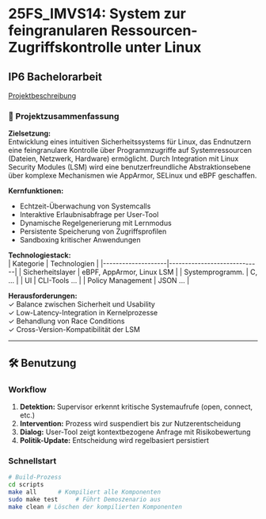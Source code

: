 
# 25FS_IMVS14: System zur feingranularen Ressourcen-Zugriffskontrolle unter Linux  
## IP6 Bachelorarbeit  

[Projektbeschreibung](25FS_IMVS14.pdf)  

### 📖 Projektzusammenfassung  
**Zielsetzung:**  
Entwicklung eines intuitiven Sicherheitssystems für Linux, das Endnutzern eine feingranulare Kontrolle über Programmzugriffe auf Systemressourcen (Dateien, Netzwerk, Hardware) ermöglicht. Durch Integration mit Linux Security Modules (LSM) wird eine benutzerfreundliche Abstraktionsebene über komplexe Mechanismen wie AppArmor, SELinux und eBPF geschaffen.

**Kernfunktionen:**  
- Echtzeit-Überwachung von Systemcalls  
- Interaktive Erlaubnisabfrage per User-Tool  
- Dynamische Regelgenerierung mit Lernmodus  
- Persistente Speicherung von Zugriffsprofilen  
- Sandboxing kritischer Anwendungen  

**Technologiestack:**  
| Kategorie         | Technologien                 |
|--------------------|-----------------------------|
| Sicherheitslayer  | eBPF, AppArmor, Linux LSM   |
| Systemprogramm.   | C, ...        |
| UI                | CLI-Tools ...         |
| Policy Management | JSON ...            |

**Herausforderungen:**  
✓ Balance zwischen Sicherheit und Usability  
✓ Low-Latency-Integration in Kernelprozesse  
✓ Behandlung von Race Conditions  
✓ Cross-Version-Kompatibilität der LSM  

---

## 🛠️ Benutzung  

### Workflow  
1. **Detektion:** Supervisor erkennt kritische Systemaufrufe (open, connect, etc.)  
2. **Intervention:** Prozess wird suspendiert bis zur Nutzerentscheidung  
3. **Dialog:** User-Tool zeigt kontextbezogene Anfrage mit Risikobewertung  
4. **Politik-Update:** Entscheidung wird regelbasiert persistiert  

### Schnellstart  
```bash
# Build-Prozess
cd scripts
make all      # Kompiliert alle Komponenten
sudo make test     # Führt Demoszenario aus
make clean # Löschen der kompilierten Komponenten
```

